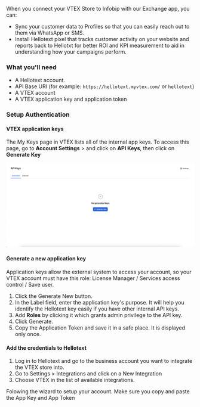 When you connect your VTEX Store to Infobip with our Exchange app, you can:

- Sync your customer data to Profiles so that you can easily reach out to them via WhatsApp or SMS.
- Install Hellotext pixel that tracks customer activity on your website and reports back to Hellotxt for better ROI and KPI measurement to aid in understanding how your campaigns perform.

### What you'll need

- A Hellotext account.
- API Base URI (for example: `https://hellotext.myvtex.com/` or `hellotext`)
- A VTEX account
- A VTEX application key and application token

### Setup Authentication

#### VTEX application keys

The My Keys page in VTEX lists all of the internal app keys. To access this page, go to **Account Settings** > and click on **API Keys**, then click on **Generate Key**

<img src="images/integrations/vtex/en/installation.png" alt="" width="768" />

#### Generate a new application key

Application keys allow the external system to access your account, so your VTEX account must have this role: License Manager / Services access control / Save user.

1. Click the Generate New button.
2. In the Label field, enter the application key's purpose. It will help you identify the Hellotext key easily if you have other internal API keys.
3. Add **Roles** by clicking it which grants admin privilege to the API key.
4. Click Generate.
5. Copy the Application Token and save it in a safe place. It is displayed only once.

#### Add the credentials to Hellotext

1. Log in to Hellotext and go to the business account you want to integrate the VTEX store into.
2. Go to Settings > Integrations and click on a New Integration
3. Choose VTEX in the list of available integrations.

Folowing the wizard to setup your account. Make sure you copy and paste the App Key and App Token
